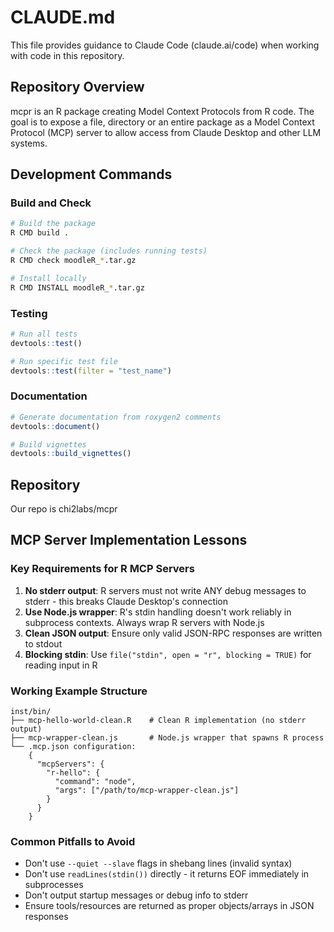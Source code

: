 # CLAUDE.md

This file provides guidance to Claude Code (claude.ai/code) when working with code in this repository.

## Repository Overview

mcpr is an  R package creating Model Context Protocols from R code.  The goal is to expose a file, directory or an entire package as a Model Context Protocol (MCP) server to allow access from Claude Desktop and other LLM systems.

## Development Commands

### Build and Check
```bash
# Build the package
R CMD build .

# Check the package (includes running tests)
R CMD check moodleR_*.tar.gz

# Install locally
R CMD INSTALL moodleR_*.tar.gz
```

### Testing
```r
# Run all tests
devtools::test()

# Run specific test file
devtools::test(filter = "test_name")
```

### Documentation
```r
# Generate documentation from roxygen2 comments
devtools::document()

# Build vignettes
devtools::build_vignettes()
```
## Repository
Our repo is chi2labs/mcpr

## MCP Server Implementation Lessons

### Key Requirements for R MCP Servers
1. **No stderr output**: R servers must not write ANY debug messages to stderr - this breaks Claude Desktop's connection
2. **Use Node.js wrapper**: R's stdin handling doesn't work reliably in subprocess contexts. Always wrap R servers with Node.js
3. **Clean JSON output**: Ensure only valid JSON-RPC responses are written to stdout
4. **Blocking stdin**: Use `file("stdin", open = "r", blocking = TRUE)` for reading input in R

### Working Example Structure
```
inst/bin/
├── mcp-hello-world-clean.R    # Clean R implementation (no stderr output)
├── mcp-wrapper-clean.js       # Node.js wrapper that spawns R process
└── .mcp.json configuration:
    {
      "mcpServers": {
        "r-hello": {
          "command": "node",
          "args": ["/path/to/mcp-wrapper-clean.js"]
        }
      }
    }
```

### Common Pitfalls to Avoid
- Don't use `--quiet --slave` flags in shebang lines (invalid syntax)
- Don't use `readLines(stdin())` directly - it returns EOF immediately in subprocesses
- Don't output startup messages or debug info to stderr
- Ensure tools/resources are returned as proper objects/arrays in JSON responses
